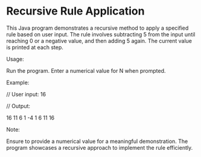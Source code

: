 # Recursive Rule Application
This Java program demonstrates a recursive method to apply a specified rule based on user input. The rule involves subtracting 5 from the input until reaching 0 or a negative value, and then adding 5 again. The current value is printed at each step.

Usage:

Run the program.
Enter a numerical value for N when prompted.

Example:


// User input: 16

// Output: 

16 11 6 1 -4 1 6 11 16

Note:

Ensure to provide a numerical value for a meaningful demonstration.
The program showcases a recursive approach to implement the rule efficiently.